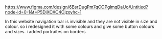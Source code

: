 https://www.figma.com/design/6BsrDugPm7qCOPglmqDaUo/Untitled?node-id=0-1&t=P5DjXOXC4Ojzoyhc-1

In this website navigation bar is invisible and they are not visible in size and colour. so i redesigned it with some colours and give some button colours and sizes. i added portraites on borders
